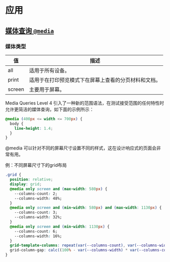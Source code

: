 # 应用

## [媒体查询 `@media`](https://developer.mozilla.org/zh-CN/docs/Web/CSS/@media)
### 媒体类型
| 值     | 描述                                                 |
| ------ | ---------------------------------------------------- |
| all    | 适用于所有设备。                                     |
| print  | 适用于在打印预览模式下在屏幕上查看的分页材料和文档。 |
| screen | 主要用于屏幕。                                       |

Media Queries Level 4 引入了一种新的范围语法，在测试接受范围的任何特性时允许更简洁的媒体查询，如下面的示例所示：
```css
@media (400px <= width <= 700px) {
  body {
    line-height: 1.4;
  }
}
```
@media 可以针对不同的屏幕尺寸设置不同的样式，这在设计响应式的页面会非常有用。


例：不同屏幕尺寸下的grid布局
```css
.grid {
  position: relative;
  display: grid;
  @media only screen and (max-width: 580px) {
    --columns-count: 2;
    --columns-width: 48%;
  }
  @media only screen and (min-width: 580px) and (max-width: 1130px) {
    --columns-count: 3;
    --columns-width: 32%;
  }
  @media only screen and (min-width: 1130px) {
    --columns-count: 6;
    --columns-width: 16%;
  }
  grid-template-columns: repeat(var(--columns-count), var(--columns-width));
  grid-column-gap: calc((100% - var(--columns-width) * var(--columns-count)) / (var(--columns-count) - 1));
}
```